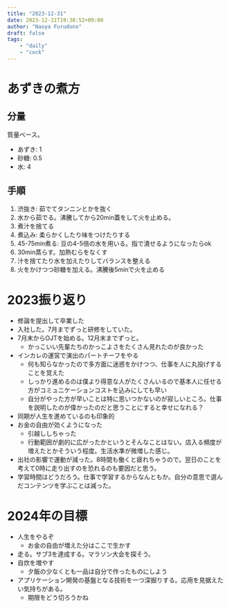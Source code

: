 ```yaml
---
title: "2023-12-31"
date: 2023-12-31T19:38:52+09:00
author: "Naoya Furudono"
draft: false
tags:
    - "daily"
    - "cock"
---
```


# あずきの煮方

## 分量

質量ベース。

- あずき: 1
- 砂糖: 0.5
- 水: 4

## 手順

1. 渋抜き: 茹でてタンニンとかを抜く
  1. 水から茹でる。沸騰してから20min蓋をして火を止める。
  1. 煮汁を捨てる
1. 煮込み: 柔らかくしたり味をつけたりする
  1. 45-75min煮る: 豆の4-5倍の水を用いる。指で潰せるようになったらok
  1. 30min蒸らす。加熱むらをなくす
  1. 汁を捨てたり水を加えたりしてバランスを整える
  1. 火をかけつつ砂糖を加える。沸騰後5minで火を止める

# 2023振り返り

- 修論を提出して卒業した
- 入社した。7月までずっと研修をしていた。
- 7月末からOJTを始める。12月末までずっと。
  - かっこいい先輩たちのかっこよさをたくさん見れたのが良かった
- インカレの運営で演出のパートチーフをやる
  - 何も知らなかったので多方面に迷惑をかけつつ、仕事を人に丸投げすることを覚えた
  - しっかり進めるのは僕より得意な人がたくさんいるので基本人に任せる方がコミュニケーションコストを込みにしても早い
  - 自分がやった方が早いことは特に思いつかないのが寂しいところ。仕事を説明したのが偉かったのだと思うことにすると幸せになれる？
- 同期が人生を進めているのも印象的
- お金の自由が効くようになった
  - 引越ししちゃった
  - 行動範囲が劇的に広がったかというとそんなことはない。店入る頻度が増えたとかそういう程度。生活水準が微増した感じ。
- 出社の影響で運動が減った。8時間も働くと疲れちゃうので。翌日のことを考えて0時に走り出すのを恐れるのも要因だと思う。
- 学習時間はどうだろう。仕事で学習するからなんともか。自分の意思で選んだコンテンツを学ぶことは減った。

# 2024年の目標

- 人生をやるぞ
  - お金の自由が増えた分はここで生かす
- 走る。サブ3を達成する。マラソン大会を探そう。
- 自炊を増やす
  - 夕飯の少なくとも一品は自分で作ったものにしよう
- アプリケーション開発の基盤となる技術を一つ深掘りする。応用を見据えたい気持ちがある。
  - 期限をどう切ろうかね

